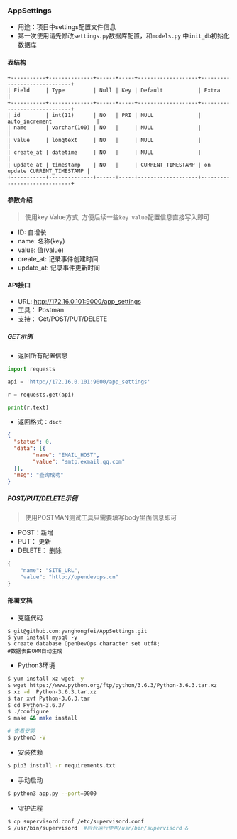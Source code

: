 ### AppSettings
- 用途：项目中settings配置文件信息
- 第一次使用请先修改`settings.py`数据库配置，和`models.py` 中`init_db`初始化数据库

#### 表结构
```mysql=
+-----------+--------------+------+-----+-------------------+-----------------------------+
| Field     | Type         | Null | Key | Default           | Extra                       |
+-----------+--------------+------+-----+-------------------+-----------------------------+
| id        | int(11)      | NO   | PRI | NULL              | auto_increment              |
| name      | varchar(100) | NO   |     | NULL              |                             |
| value     | longtext     | NO   |     | NULL              |                             |
| create_at | datetime     | NO   |     | NULL              |                             |
| update_at | timestamp    | NO   |     | CURRENT_TIMESTAMP | on update CURRENT_TIMESTAMP |
+-----------+--------------+------+-----+-------------------+-----------------------------+
```

#### 参数介绍
> 使用key Value方式, 方便后续一些`key value`配置信息直接写入即可
- ID: 自增长
- name: 名称(key)
- value: 值(value)
- create_at: 记录事件创建时间
- update_at: 记录事件更新时间

#### API接口
- URL: http://172.16.0.101:9000/app_settings
- 工具： Postman
- 支持： Get/POST/PUT/DELETE

##### GET示例
- 返回所有配置信息
```python
import requests

api = 'http://172.16.0.101:9000/app_settings'

r = requests.get(api)

print(r.text)

```
-  返回格式：`dict`
```json
{
  "status": 0,
  "data": [{
        "name": "EMAIL_HOST",
        "value": "smtp.exmail.qq.com"
  }],
  "msg": "查询成功"
}
```

##### POST/PUT/DELETE示例
> 使用POSTMAN测试工具只需要填写body里面信息即可
- POST：新增
- PUT： 更新
- DELETE： 删除

```python
{
    "name": "SITE_URL",
    "value": "http://opendevops.cn"
}
```

#### 部署文档
- 克隆代码
```shell
$ git@github.com:yanghongfei/AppSettings.git
$ yum install mysql -y
$ create database OpenDevOps character set utf8;
#数据表由ORM自动生成
```
- Python3环境
```bash
$ yum install xz wget -y
$ wget https://www.python.org/ftp/python/3.6.3/Python-3.6.3.tar.xz
$ xz -d  Python-3.6.3.tar.xz
$ tar xvf Python-3.6.3.tar
$ cd Python-3.6.3/
$ ./configure
$ make && make install

# 查看安装
$ python3 -V
```

- 安装依赖
```bash
$ pip3 install -r requirements.txt
```

- 手动启动
```bash
$ python3 app.py --port=9000
```

- 守护进程
```bash
$ cp supervisord.conf /etc/supervisord.conf
$ /usr/bin/supervisord  #后台运行使用/usr/bin/supervisord &

```